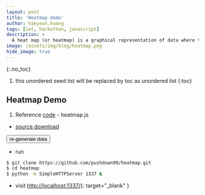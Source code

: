 ```yaml
---
layout: post
title: 'Heatmap demo' 
author: haeyeon.hwang
tags: [iot, hackathon, javascript]
description: >
  A heat map (or heatmap) is a graphical representation of data where the individual values contained in a matrix are represented as colors. "Heat map" is a newer term but shading matrices have existed for over a century. `wiki`
image: /assets/img/blog/heatmap.png
hide_image: true
---
```

{:.no_toc}
1. this unordered seed list will be replaced by toc as unordered list
{:toc}

## **Heatmap Demo**

1. Reference [code](https://www.patrick-wied.at/static/heatmapjs/example-minimal-config.html) - heatmap.js

  * <a href="https://github.com/pushdown99/heatmap.git">source download <span class="icon-github"></span></a>
  <div class="heatmap-demo-block">
  <div id="heatmap-demo"></div>
  </div>
  <button class="heatmap-demo-btn">re-generate data</button>

  * run
  
  ~~~bash
  $ git clone https://github.com/pushdown99/heatmap.git
  $ cd heatmap
  $ python -m SimpleHTTPServer 1337 &
  ~~~

  * visit [http://localhost:1337/](http://localhost:1337/){: target="_blank" }
